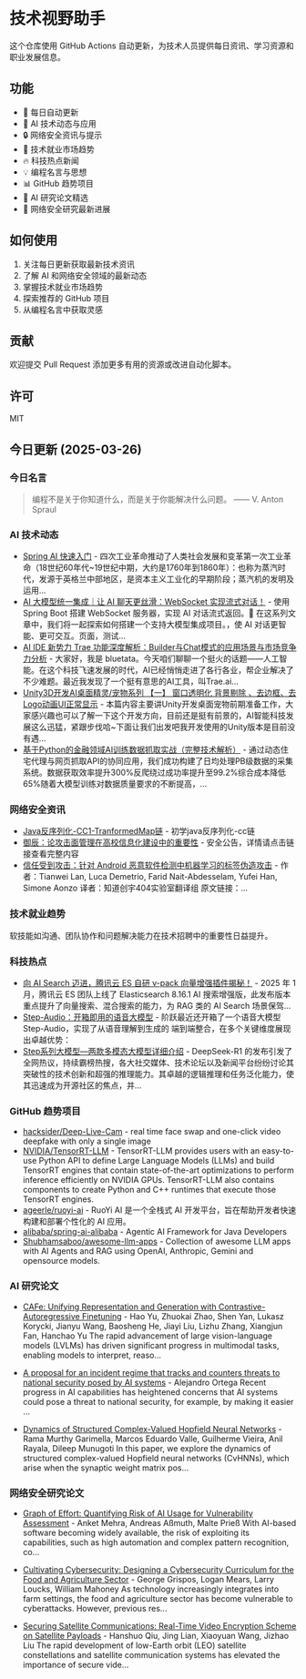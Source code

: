 # 技术视野助手

这个仓库使用 GitHub Actions 自动更新，为技术人员提供每日资讯、学习资源和职业发展信息。

## 功能

- 🔄 每日自动更新
- 🤖 AI 技术动态与应用
- 🔒 网络安全资讯与提示
- 💼 技术就业市场趋势
- 🔥 科技热点新闻
- 💡 编程名言与思想
- 📊 GitHub 趋势项目
- 📝 AI 研究论文精选
- 🔐 网络安全研究最新进展

## 如何使用

1. 关注每日更新获取最新技术资讯
2. 了解 AI 和网络安全领域的最新动态
3. 掌握技术就业市场趋势
4. 探索推荐的 GitHub 项目
5. 从编程名言中获取灵感

## 贡献

欢迎提交 Pull Request 添加更多有用的资源或改进自动化脚本。

## 许可

MIT

## 今日更新 (2025-03-26)

### 今日名言

> 编程不是关于你知道什么，而是关于你能解决什么问题。 —— V. Anton Spraul

### AI 技术动态

- [Spring AI 快速入门](https://i-operation.csdnimg.cn/images/8efd18d5d7054f77a81294a14cd80ad5.png) - 四次工业革命推动了人类社会发展和变革第一次工业革命（18世纪60年代~19世纪中期，大约是1760年到1860年）：也称为蒸汽时代，发源于英格兰中部地区，是资本主义工业化的早期阶段；蒸汽机的发明及运用...
- [AI 大模型统一集成｜让 AI 聊天更丝滑：WebSocket 实现流式对话！](https://i-operation.csdnimg.cn/images/8efd18d5d7054f77a81294a14cd80ad5.png) - 使用 Spring Boot 搭建 WebSocket 服务器，实现 AI 对话流式返回。🌟 在这系列文章中，我们将一起探索如何搭建一个支持大模型集成项目。，使 AI 对话更智能、更可交互。页面，测试...
- [AI IDE 新势力 Trae 功能深度解析：Builder与Chat模式的应用场景与市场竞争力分析](https://i-operation.csdnimg.cn/images/8efd18d5d7054f77a81294a14cd80ad5.png) - 大家好，我是 bluetata。今天咱们聊聊一个挺火的话题——人工智能。在这个科技飞速发展的时代，AI已经悄悄走进了各行各业，帮企业解决了不少难题。最近我发现了一个挺有意思的AI工具，叫Trae.ai...
- [Unity3D开发AI桌面精灵/宠物系列 【一】 窗口透明化 背景剔除 、去边框、去Logo动画UI正常显示](https://i-operation.csdnimg.cn/images/8efd18d5d7054f77a81294a14cd80ad5.png) - 本篇内容主要讲Unity开发桌面宠物前期准备工作，大家感兴趣也可以了解一下这个开发方向，目前还是挺有前景的，AI智能科技发展这么迅猛，紧跟步伐哈~下面让我们出发吧我开发使用的Unity版本是目前没有遇...
- [基于Python的金融领域AI训练数据抓取实战（完整技术解析）](https://i-operation.csdnimg.cn/images/8efd18d5d7054f77a81294a14cd80ad5.png) - 通过动态住宅代理与网页抓取API的协同应用，我们成功构建了日均处理PB级数据的采集系统。数据获取效率提升300%反爬绕过成功率提升至99.2%综合成本降低65%随着大模型训练对数据质量要求的不断提高，...


### 网络安全资讯

- [Java反序列化-CC1-TranformedMap链](https://www.freebuf.com/articles/web/424503.html) - 初学java反序列化-cc链
- [御辰：论攻击面管理在高校信息化建设中的重要性](https://www.anquanke.com/post/id/302908) - 安全公告，详情请点击链接查看完整内容
- [信任受到攻击：针对 Android 恶意软件检测中机器学习的标签伪造攻击](https://paper.seebug.org/3310/) - 作者：Tianwei Lan, Luca Demetrio, Farid Nait-Abdesselam, Yufei Han, Simone Aonzo
译者：知道创宇404实验室翻译组
原文链接：...


### 技术就业趋势

软技能如沟通、团队协作和问题解决能力在技术招聘中的重要性日益提升。

### 科技热点

- [向 AI Search 迈进，腾讯云 ES 自研 v-pack 向量增强插件揭秘！](https://cloud.tencent.com/developer/article/2506858) - 2025 年 1 月，腾讯云 ES 团队上线了 Elasticsearch 8.16.1 AI 搜索增强版，此发布版本重点提升了向量搜索、混合搜索的能力，为 RAG 类的 AI Search 场景保驾...
- [Step-Audio：开箱即用的语音大模型](https://cloud.tencent.com/developer/article/2506950) - 阶跃最近还开箱了一个语音大模型 Step-Audio，实现了从语音理解到生成的 端到端整合，在多个关键维度展现出卓越优势：
- [Step系列大模型—两款多模态大模型详细介绍](https://cloud.tencent.com/developer/article/2507082) - DeepSeek-R1 的发布引发了全网热议，持续霸榜热搜，各大社交媒体、技术论坛以及新闻平台纷纷讨论其突破性的技术创新和超强的推理能力。其卓越的逻辑推理和任务泛化能力，使其迅速成为开源社区的焦点，并...


### GitHub 趋势项目

- [hacksider/Deep-Live-Cam](https://github.com/hacksider/Deep-Live-Cam) - real time face swap and one-click video deepfake with only a single image
- [NVIDIA/TensorRT-LLM](https://github.com/NVIDIA/TensorRT-LLM) - TensorRT-LLM provides users with an easy-to-use Python API to define Large Language Models (LLMs) and build TensorRT engines that contain state-of-the-art optimizations to perform inference efficiently on NVIDIA GPUs. TensorRT-LLM also contains components to create Python and C++ runtimes that execute those TensorRT engines.
- [ageerle/ruoyi-ai](https://github.com/ageerle/ruoyi-ai) - RuoYi AI 是一个全栈式 AI 开发平台，旨在帮助开发者快速构建和部署个性化的 AI 应用。
- [alibaba/spring-ai-alibaba](https://github.com/alibaba/spring-ai-alibaba) - Agentic AI Framework for Java Developers
- [Shubhamsaboo/awesome-llm-apps](https://github.com/Shubhamsaboo/awesome-llm-apps) - Collection of awesome LLM apps with AI Agents and RAG using OpenAI, Anthropic, Gemini and opensource models.




### AI 研究论文

- [CAFe: Unifying Representation and Generation with
  Contrastive-Autoregressive Finetuning](http://arxiv.org/abs/2503.19900v1) - Hao Yu, Zhuokai Zhao, Shen Yan, Lukasz Korycki, Jianyu Wang, Baosheng He, Jiayi Liu, Lizhu Zhang, Xiangjun Fan, Hanchao Yu
  The rapid advancement of large vision-language models (LVLMs) has driven
significant progress in multimodal tasks, enabling models to interpret, reaso...

- [A proposal for an incident regime that tracks and counters threats to
  national security posed by AI systems](http://arxiv.org/abs/2503.19887v1) - Alejandro Ortega
  Recent progress in AI capabilities has heightened concerns that AI systems
could pose a threat to national security, for example, by making it easier ...

- [Dynamics of Structured Complex-Valued Hopfield Neural Networks](http://arxiv.org/abs/2503.19885v1) - Rama Murthy Garimella, Marcos Eduardo Valle, Guilherme Vieira, Anil Rayala, Dileep Munugoti
  In this paper, we explore the dynamics of structured complex-valued Hopfield
neural networks (CvHNNs), which arise when the synaptic weight matrix pos...



### 网络安全研究论文

- [Graph of Effort: Quantifying Risk of AI Usage for Vulnerability
  Assessment](http://arxiv.org/abs/2503.16392v1) - Anket Mehra, Andreas Aßmuth, Malte Prieß
  With AI-based software becoming widely available, the risk of exploiting its
capabilities, such as high automation and complex pattern recognition, co...

- [Cultivating Cybersecurity: Designing a Cybersecurity Curriculum for the
  Food and Agriculture Sector](http://arxiv.org/abs/2503.16292v1) - George Grispos, Logan Mears, Larry Loucks, William Mahoney
  As technology increasingly integrates into farm settings, the food and
agriculture sector has become vulnerable to cyberattacks. However, previous
res...

- [Securing Satellite Communications: Real-Time Video Encryption Scheme on
  Satellite Payloads](http://arxiv.org/abs/2503.16287v1) - Hanshuo Qiu, Jing Lian, Xiaoyuan Wang, Jizhao Liu
  The rapid development of low-Earth orbit (LEO) satellite constellations and
satellite communication systems has elevated the importance of secure vide...

